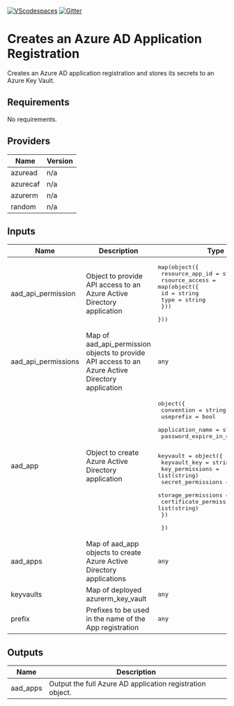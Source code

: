 [![VScodespaces](https://img.shields.io/endpoint?url=https%3A%2F%2Faka.ms%2Fvso-badge)](https://online.visualstudio.com/environments/new?name=terraform-azurerm-caf-aad-apps&repo=aztfmod/terraform-azurerm-caf-aad-apps)
[![Gitter](https://badges.gitter.im/aztfmod/community.svg)](https://gitter.im/aztfmod/community?utm_source=badge&utm_medium=badge&utm_campaign=pr-badge)

# Creates an Azure AD Application Registration

Creates an Azure AD application registration and stores its secrets to an Azure Key Vault.

<!--- BEGIN_TF_DOCS --->
## Requirements

No requirements.

## Providers

| Name | Version |
|------|---------|
| azuread | n/a |
| azurecaf | n/a |
| azurerm | n/a |
| random | n/a |

## Inputs

| Name | Description | Type | Default | Required |
|------|-------------|------|---------|:--------:|
| aad\_api\_permission | Object to provide API access to an Azure Active Directory application | <pre>map(object({<br>    resource_app_id = string<br>    rsource_access = map(object({<br>      id   = string<br>      type = string<br>    }))<br>  }))</pre> | `{}` | no |
| aad\_api\_permissions | Map of aad\_api\_permission objects to provide API access to an Azure Active Directory application | `any` | n/a | yes |
| aad\_app | Object to create Azure Active Directory application | <pre>object({<br>    convention              = string<br>    useprefix               = bool<br>    application_name        = string<br>    password_expire_in_days = number<br><br>    keyvault = object({<br>      keyvault_key            = string<br>      key_permissions         = list(string)<br>      secret_permissions      = list(string)<br>      storage_permissions     = list(string)<br>      certificate_permissions = list(string)<br>    })<br><br>  })</pre> | <pre>{<br>  "application_name": null,<br>  "convention": "cafrandom",<br>  "keyvault": null,<br>  "password_expire_in_days": 180,<br>  "useprefix": false<br>}</pre> | no |
| aad\_apps | Map of aad\_app objects to create Azure Active Directory applications | `any` | n/a | yes |
| keyvaults | Map of deployed azurerm\_key\_vault | `any` | n/a | yes |
| prefix | Prefixes to be used in the name of the App registration | `any` | n/a | yes |

## Outputs

| Name | Description |
|------|-------------|
| aad\_apps | Output the full Azure AD application registration object. |

<!--- END_TF_DOCS --->